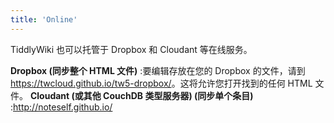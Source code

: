 ```yaml
---
title: 'Online'
---
```


TiddlyWiki 也可以托管于 Dropbox 和 Cloudant 等在线服务。

**Dropbox (同步整个 HTML 文件)**
:要编辑存放在您的 Dropbox 的文件，请到 <https://twcloud.github.io/tw5-dropbox/>。这将允许您打开找到的任何 HTML 文件。 
**Cloudant (或其他 CouchDB 类型服务器) (同步单个条目)**
:<http://noteself.github.io/>